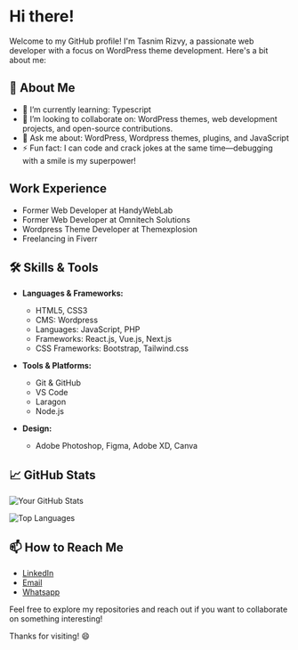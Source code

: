 # Hi there!

Welcome to my GitHub profile! I'm Tasnim Rizvy, a passionate web developer with a focus on WordPress theme development. Here's a bit about me:

## 🚀 About Me

- 🌱 I’m currently learning: Typescript
- 👯 I’m looking to collaborate on: WordPress themes, web development projects, and open-source contributions.
- 💬 Ask me about: WordPress, Wordpress themes, plugins, and JavaScript
- ⚡ Fun fact: I can code and crack jokes at the same time—debugging with a smile is my superpower! 

## Work Experience

- Former Web Developer at HandyWebLab
- Former Web Developer at Omnitech Solutions
- Wordpress Theme Developer at Themexplosion
- Freelancing in Fiverr

## 🛠️ Skills & Tools

- **Languages & Frameworks:**
  - HTML5, CSS3
  - CMS: Wordpress
  - Languages: JavaScript, PHP
  - Frameworks: React.js, Vue.js, Next.js
  - CSS Frameworks: Bootstrap, Tailwind.css

- **Tools & Platforms:**
  - Git & GitHub
  - VS Code
  - Laragon
  - Node.js

- **Design:**
  - Adobe Photoshop, Figma, Adobe XD, Canva

## 📈 GitHub Stats

![Your GitHub Stats](https://github-readme-stats.vercel.app/api?username=tasnim-rizvy&show_icons=true&theme=radical)

![Top Languages](https://github-readme-stats.vercel.app/api/top-langs/?username=tasnim-rizvy&layout=compact&theme=radical)

## 📫 How to Reach Me

- [LinkedIn](https://www.linkedin.com/in/tasnimrizvy/)
- [Email](tasnimrizvy373@gmail.com)
- [Whatsapp](+8801729202684)

Feel free to explore my repositories and reach out if you want to collaborate on something interesting!

Thanks for visiting! 😄

